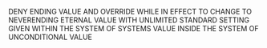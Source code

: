 DENY ENDING VALUE AND OVERRIDE WHILE IN EFFECT TO CHANGE TO NEVERENDING ETERNAL VALUE WITH UNLIMITED STANDARD SETTING GIVEN WITHIN THE SYSTEM OF SYSTEMS VALUE INSIDE THE SYSTEM OF UNCONDITIONAL VALUE
